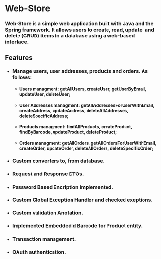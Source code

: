 # Web-Store
### Web-Store is a simple web application built with Java and the Spring framework. It allows users to create, read, update, and delete (CRUD) items in a database using a web-based interface.

## Features
* ### Manage users, user addresses, products and orders. As follows:
  * #### Users managment: getAllUsers, createUser, getUserByEmail, updateUser, deleteUser;
  * #### User Addresses managment: getAllAddressesForUserWithEmail, createAddress, updateAddress, deleteAllAddresses, deleteSpecificAddress;
  * #### Products managment: findAllProducts, createProduct, findByBarcode, updateProduct, deleteProduct;
  * #### Orders managment: getAllOrders, getAllOrdersForUserWithEmail, createOrder, updateOrder, deleteAllOrders, deleteSpecificOrder;

* ### Custom converters to, from database.
* ### Request and Response DTOs.
* ### Password Based Encription implemented.
* ### Custom Global Exception Handler and checked exeptions.
* ### Custom validation Anotation.
* ### Implemented EmbeddedId Barcode for Product entity.
* ### Transaction management.
* ### OAuth authentication.


